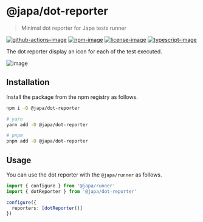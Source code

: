 # @japa/dot-reporter
> Minimal dot reporter for Japa tests runner

[![github-actions-image]][github-actions-url] [![npm-image]][npm-url] [![license-image]][license-url] [![typescript-image]][typescript-url]

The dot reporter display an icon for each of the test executed.

![image](https://user-images.githubusercontent.com/8337858/188954371-959f6171-22c8-4a15-a76f-b9d9c2576ab6.png)

## Installation
Install the package from the npm registry as follows.

```sh
npm i -D @japa/dot-reporter

# yarn
yarn add -D @japa/dot-reporter

# pnpm
pnpm add -D @japa/dot-reporter
```

## Usage
You can use the dot reporter with the `@japa/runner` as follows.

```ts
import { configure } from '@japa/runner'
import { dotReporter } from '@japa/dot-reporter'

configure({
  reporters: [dotReporter()]
})
```

[github-actions-image]: https://img.shields.io/github/workflow/status/japa/dot-reporter/test?style=for-the-badge

[github-actions-url]: https://github.com/japa/dot-reporter/actions/workflows/test.yml "github-actions"

[npm-image]: https://img.shields.io/npm/v/@japa/dot-reporter.svg?style=for-the-badge&logo=npm
[npm-url]: https://npmjs.org/package/@japa/dot-reporter "npm"

[license-image]: https://img.shields.io/npm/l/@japa/dot-reporter?color=blueviolet&style=for-the-badge
[license-url]: LICENSE.md "license"

[typescript-image]: https://img.shields.io/badge/Typescript-294E80.svg?style=for-the-badge&logo=typescript
[typescript-url]:  "typescript"
